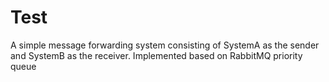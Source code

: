 # Test

A simple message forwarding system consisting of SystemA as the sender and SystemB as the receiver. Implemented based on RabbitMQ priority queue
